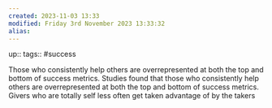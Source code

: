 ```yaml
---
created: 2023-11-03 13:33
modified: Friday 3rd November 2023 13:33:32
alias:
---
```

up::
tags::  #success

Those who consistently help others are overrepresented at both the top and bottom of success metrics.
Studies found that those who consistently help others are overrepresented at both the top and bottom of success metrics.
Givers who are totally self less often get taken advantage of by the takers
